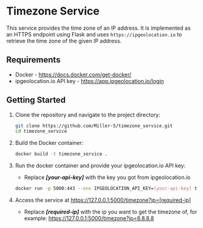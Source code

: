 # Timezone Service

This service provides the time zone of an IP address. It is implemented as an HTTPS endpoint using Flask and uses `https://ipgeolocation.io` to retrieve the time zone of the given IP address.

## Requirements
* Docker - https://docs.docker.com/get-docker/
* ipgeolocation.io API key - https://app.ipgeolocation.io/login

## Getting Started

1. Clone the repository and navigate to the project directory:
    ```bash
    git clone https://github.com/Miller-5/timezone_service.git
    cd timezone_service
    ```

2. Build the Docker container:
    ```bash
    docker build -t timezone_service .
    ```
3. Run the docker container and provide your ipgeolocation.io API key:
    * Replace ***[your-api-key]*** with the key you got from ipgeolocation.io
    ```bash
    docker run -p 5000:443 --env IPGEOLOCATION_API_KEY=[your-api-key] timezone_service
    ```
4. Access the service at https://127.0.0.1:5000/timezone?ip=[required-ip]
    * Replace ***[required-ip]*** with the ip you want to get the timezone of, for example:
        https://127.0.0.1:5000/timezone?ip=8.8.8.8